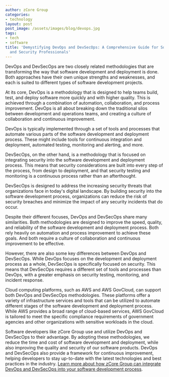 ```yaml
---
author: zCore Group
categories:
- technology
layout: post
post_image: /assets/images/blog/devops.jpg
tags:
- tech
- software
title: 'Demystifying DevOps and DevSecOps: A Comprehensive Guide for Software Developers
  and Security Professionals'
---
```


DevOps and DevSecOps are two closely related methodologies that are transforming the way that software development and deployment is done. Both approaches have their own unique strengths and weaknesses, and each is suited to different types of software development projects.

At its core, DevOps is a methodology that is designed to help teams build, test, and deploy software more quickly and with higher quality. This is achieved through a combination of automation, collaboration, and process improvement. DevOps is all about breaking down the traditional silos between development and operations teams, and creating a culture of collaboration and continuous improvement.

DevOps is typically implemented through a set of tools and processes that automate various parts of the software development and deployment process. These might include tools for continuous integration and deployment, automated testing, monitoring and alerting, and more.

DevSecOps, on the other hand, is a methodology that is focused on integrating security into the software development and deployment process. This means that security considerations are built into every step of the process, from design to deployment, and that security testing and monitoring is a continuous process rather than an afterthought.

DevSecOps is designed to address the increasing security threats that organizations face in today's digital landscape. By building security into the software development process, organizations can reduce the risk of security breaches and minimize the impact of any security incidents that do occur.

Despite their different focuses, DevOps and DevSecOps share many similarities. Both methodologies are designed to improve the speed, quality, and reliability of the software development and deployment process. Both rely heavily on automation and process improvement to achieve these goals. And both require a culture of collaboration and continuous improvement to be effective.

However, there are also some key differences between DevOps and DevSecOps. While DevOps focuses on the development and deployment process as a whole, DevSecOps is specifically focused on security. This means that DevSecOps requires a different set of tools and processes than DevOps, with a greater emphasis on security testing, monitoring, and incident response.

Cloud computing platforms, such as AWS and AWS GovCloud, can support both DevOps and DevSecOps methodologies. These platforms offer a variety of infrastructure services and tools that can be utilized to automate different stages of the software development and deployment process. While AWS provides a broad range of cloud-based services, AWS GovCloud is tailored to meet the specific compliance requirements of government agencies and other organizations with sensitive workloads in the cloud.

Software developers like zCore Group use and utilize DevOps and DevSecOps to their advantage. By adopting these methodologies, we reduce the time and cost of software development and deployment, while also improving the quality and security of our software products. DevOps and DevSecOps also provide a framework for continuous improvement, helping developers to stay up-to-date with the latest technologies and best practices in the industry. [Learn more about how zCore Group can integrate DevOps and DevSecOps into your software development process](/about).
